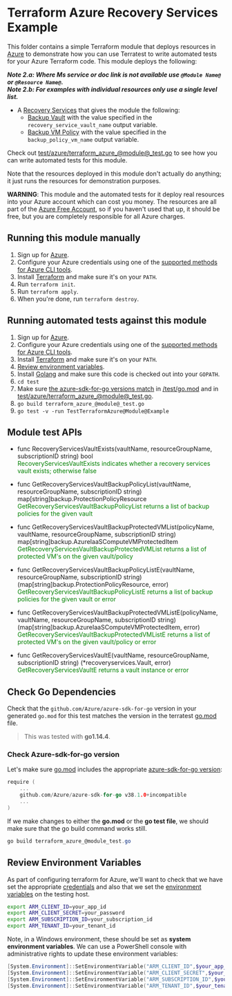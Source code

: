 # Terraform Azure Recovery Services Example

This folder contains a simple Terraform module that deploys resources in [Azure](https://azure.microsoft.com/) to demonstrate how you can use Terratest to write automated tests for your Azure Terraform code. This module deploys the following:

***Note 2.a: Where Ms service or doc link is not available use `@Module Name@` or `@Resource Name@`.***\
***Note 2.b: For examples with individual resources only use a single level list.***

* A [Recovery Services](https://azure.microsoft.com/en-us/services/backup/) that gives the module the following:
    * [Backup Vault](https://docs.microsoft.com/en-us/azure/backup/backup-azure-recovery-services-vault-overview)  with the value specified in the `recovery_service_vault_name` output variable.
    * [Backup VM Policy](https://azure.microsoft.com/en-in/updates/azure-vm-backup-policy-management/)  with the value specified in the `backup_policy_vm_name`  output variable.

Check out [test/azure/terraform_azure_@module@_test.go](/test/azure/terraform_azure_@module@_test.go) to see how you can write
automated tests for this module.

Note that the resources deployed in this module don't actually do anything; it just runs the resources for
demonstration purposes.

**WARNING**: This module and the automated tests for it deploy real resources into your Azure account which can cost you
money. The resources are all part of the [Azure Free Account](https://azure.microsoft.com/en-us/free/), so if you haven't used that up,
it should be free, but you are completely responsible for all Azure charges.

## Running this module manually

1. Sign up for [Azure](https://azure.microsoft.com/).
1. Configure your Azure credentials using one of the [supported methods for Azure CLI
   tools](https://docs.microsoft.com/en-us/cli/azure/azure-cli-configuration?view=azure-cli-latest).
1. Install [Terraform](https://www.terraform.io/) and make sure it's on your `PATH`.
1. Run `terraform init`.
1. Run `terraform apply`.
1. When you're done, run `terraform destroy`.

## Running automated tests against this module

1. Sign up for [Azure](https://azure.microsoft.com/).
1. Configure your Azure credentials using one of the [supported methods for Azure CLI
   tools](https://docs.microsoft.com/en-us/cli/azure/azure-cli-configuration?view=azure-cli-latest).
1. Install [Terraform](https://www.terraform.io/) and make sure it's on your `PATH`.
1. [Review environment variables](#review-environment-variables).
1. Install [Golang](https://golang.org/) and make sure this code is checked out into your `GOPATH`.
1. `cd test`
1. Make sure [the azure-sdk-for-go versions match](#check-go-dependencies) in [/test/go.mod](/test/go.mod) and in [test/azure/terraform_azure_@module@_test.go](/test/terraform_azure_nic_test.go).
1. `go build terraform_azure_@module@_test.go`
1. `go test -v -run TestTerraformAzure@Module@Example`

## Module test APIs

- func RecoveryServicesVaultExists(vaultName, resourceGroupName, subscriptionID string) bool
    </br><font color="green">RecoveryServicesVaultExists indicates whether a recovery services vault
    exists; otherwise false</font>

- func GetRecoveryServicesVaultBackupPolicyList(vaultName, resourceGroupName, subscriptionID string) map[string]backup.ProtectionPolicyResource
    </br><font color="green">GetRecoveryServicesVaultBackupPolicyList returns a list of backup policies
    for the given vault</font>

- func GetRecoveryServicesVaultBackupProtectedVMList(policyName, vaultName, resourceGroupName, subscriptionID string) map[string]backup.AzureIaaSComputeVMProtectedItem
    </br><font color="green">GetRecoveryServicesVaultBackupProtectedVMList returns a list of protected
    VM's on the given vault/policy</font>

- func GetRecoveryServicesVaultBackupPolicyListE(vaultName, resourceGroupName, subscriptionID string) (map[string]backup.ProtectionPolicyResource, error)
    </br><font color="green">GetRecoveryServicesVaultBackupPolicyListE returns a list of backup policies
    for the given vault or error</font>

- func GetRecoveryServicesVaultBackupProtectedVMListE(policyName, vaultName, resourceGroupName, subscriptionID string) (map[string]backup.AzureIaaSComputeVMProtectedItem, error)
    </br><font color="green">GetRecoveryServicesVaultBackupProtectedVMListE returns a list of protected
    VM's on the given vault/policy or error</font>

- func GetRecoveryServicesVaultE(vaultName, resourceGroupName, subscriptionID string) (*recoveryservices.Vault, error)
    </br><font color="green"> GetRecoveryServicesVaultE returns a vault instance or error</font>


## Check Go Dependencies

Check that the `github.com/Azure/azure-sdk-for-go` version in your generated `go.mod` for this test matches the version in the terratest [go.mod](https://github.com/gruntwork-io/terratest/blob/master/go.mod) file.  

> This was tested with **go1.14.4**.

### Check Azure-sdk-for-go version

Let's make sure [go.mod](https://github.com/gruntwork-io/terratest/blob/master/go.mod) includes the appropriate [azure-sdk-for-go version](https://github.com/Azure/azure-sdk-for-go/releases/tag/v38.1.0):

```go
require (
    ...
    github.com/Azure/azure-sdk-for-go v38.1.0+incompatible
    ...
)
```

If we make changes to either the **go.mod** or the **go test file**, we should make sure that the go build command works still.

```powershell
go build terraform_azure_@module_test.go
```

## Review Environment Variables

As part of configuring terraform for Azure, we'll want to check that we have set the appropriate [credentials](https://docs.microsoft.com/en-us/azure/terraform/terraform-install-configure?toc=https%3A%2F%2Fdocs.microsoft.com%2Fen-us%2Fazure%2Fterraform%2Ftoc.json&bc=https%3A%2F%2Fdocs.microsoft.com%2Fen-us%2Fazure%2Fbread%2Ftoc.json#set-up-terraform-access-to-azure) and also that we set the [environment variables](https://docs.microsoft.com/en-us/azure/terraform/terraform-install-configure?toc=https%3A%2F%2Fdocs.microsoft.com%2Fen-us%2Fazure%2Fterraform%2Ftoc.json&bc=https%3A%2F%2Fdocs.microsoft.com%2Fen-us%2Fazure%2Fbread%2Ftoc.json#configure-terraform-environment-variables) on the testing host.

```bash
export ARM_CLIENT_ID=your_app_id
export ARM_CLIENT_SECRET=your_password
export ARM_SUBSCRIPTION_ID=your_subscription_id
export ARM_TENANT_ID=your_tenant_id
```

Note, in a Windows environment, these should be set as **system environment variables**.  We can use a PowerShell console with administrative rights to update these environment variables:

```powershell
[System.Environment]::SetEnvironmentVariable("ARM_CLIENT_ID",$your_app_id,[System.EnvironmentVariableTarget]::Machine)
[System.Environment]::SetEnvironmentVariable("ARM_CLIENT_SECRET",$your_password,[System.EnvironmentVariableTarget]::Machine)
[System.Environment]::SetEnvironmentVariable("ARM_SUBSCRIPTION_ID",$your_subscription_id,[System.EnvironmentVariableTarget]::Machine)
[System.Environment]::SetEnvironmentVariable("ARM_TENANT_ID",$your_tenant_id,[System.EnvironmentVariableTarget]::Machine)
```






 